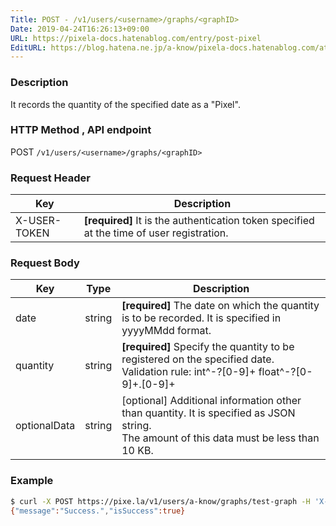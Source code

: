 ```yaml
---
Title: POST - /v1/users/<username>/graphs/<graphID>
Date: 2019-04-24T16:26:13+09:00
URL: https://pixela-docs.hatenablog.com/entry/post-pixel
EditURL: https://blog.hatena.ne.jp/a-know/pixela-docs.hatenablog.com/atom/entry/17680117127076646122
---
```


### Description
It records the quantity of the specified date as a "Pixel".

### HTTP Method , API endpoint
<span class="badge badge-post">POST</span> `/v1/users/<username>/graphs/<graphID>`

### Request Header

|Key|Description|
|---|---|
|X-USER-TOKEN|**[required]** It is the authentication token specified at the time of user registration.|

### Request Body

|Key|Type|Description|
|---|---|---|
|date|string|**[required]** The date on which the quantity is to be recorded. It is specified in yyyyMMdd format.|
|quantity|string|**[required]** Specify the quantity to be registered on the specified date.<br>Validation rule: int^\-?[0-9]+ float^\-?[0-9]+\.[0-9]+|
|optionalData|string|[optional] Additional information other than quantity. It is specified as JSON string.<br>The amount of this data must be less than 10 KB.|

### Example

```sh
$ curl -X POST https://pixe.la/v1/users/a-know/graphs/test-graph -H 'X-USER-TOKEN:thisissecret' -d '{"date":"20180915","quantity":"5","optionalData":"{\"key\":\"value\"}"}'
{"message":"Success.","isSuccess":true}
```

